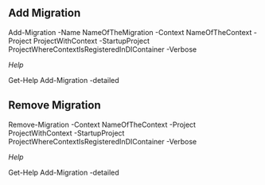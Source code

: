 ## Add Migration

Add-Migration -Name NameOfTheMigration -Context NameOfTheContext -Project ProjectWithContext -StartupProject ProjectWhereContextIsRegisteredInDIContainer -Verbose

*Help*

Get-Help Add-Migration -detailed

## Remove Migration

Remove-Migration -Context NameOfTheContext -Project ProjectWithContext -StartupProject ProjectWhereContextIsRegisteredInDIContainer -Verbose

*Help*

Get-Help Add-Migration -detailed

